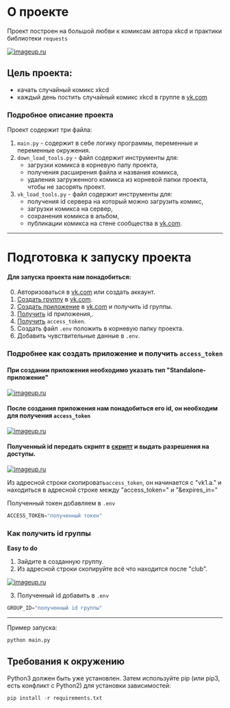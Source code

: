 # О проекте
Проект построен на большой любви к комиксам автора xkcd и практики библиотеки `requests`

[![imageup.ru](https://imageup.ru/img188/4135152/xkcd_angular_momentum.jpg)](https://imageup.ru/img188/4135152/xkcd_angular_momentum.jpg.html)


## Цель проекта:
- качать случайный комикс xkcd 
- каждый день постить случайный комикс xkcd в группе в [vk.com](https://vk.com/club217927528)

### Подробное описание проекта
Проект содержит три файла:
1. `main.py` - содержит в себе логику программы, переменные и переменные окружения.
2. `down_load_tools.py` - файл содержит инструменты для:
   - загрузки комикса в корневую папу проекта,
   - получения расширения файла и названия комикса,
   - удаления загруженного комикса из корневой папки проекта, чтобы не засорять проект.
3. `vk_load_tools.py` - файл содержит инструменты для:
    - получения id сервера на который можно загрузить комикс,
    - загрузки комикса на сервер,
    - сохранения комикса в альбом,
    - публикации комикса на стене сообщества в [vk.com](https://vk.com/feed).

***

# Подготовка к запуску проекта

#### Для запуска проекта нам понадобиться:

0. Авторизоваться в [vk.com](https://vk.com/login) или создать аккаунт.
1. [Создать группу](https://vk.com/groups_create) в [vk.com](https://vk.com/feed).
2. [Создать приложение](https://dev.vk.com/) в [vk.com](https://vk.com/feed) и получить id группы.
3. [Получить](https://imageup.ru/img115/4136101/chrome_oqsze2voot.png) id приложения,.
4. [Получить](https://replit.com/@AntonShvetsov1/getvkaccesstoken#main.py) `access_token`.
5. Создать файл `.env` положить в корневую папку проекта.
6. Добавить чувствительные данные в `.env`.

### Подробнее как создать приложение и получить `access_token`

#### При создании приложения необходимо указать тип "Standalone-приложение"

[![imageup.ru](https://imageup.ru/img258/4136122/chrome_ptyffpepjo.png)](https://imageup.ru/img258/4136122/chrome_ptyffpepjo.png.html)

#### После создания приложения нам понадобиться его id, он необходим для получения `access_token`

[![imageup.ru](https://imageup.ru/img86/4136186/chrome_lnvdx1piqr.png)](https://imageup.ru/img86/4136186/chrome_lnvdx1piqr.png.html)

#### Полученный id передать скрипт в [скрипт](https://replit.com/@AntonShvetsov1/getvkaccesstoken#main.py) и выдать разрешения на доступы.

[![imageup.ru](https://imageup.ru/img166/4136185/video-bez-nazvaniia-sdelano-v-clipchamp.gif)](https://imageup.ru/img166/4136185/video-bez-nazvaniia-sdelano-v-clipchamp.gif.html)

Из адресной строки скопировать`access_token`, он начинается с "vk1.a." и находиться в адресной строке между "access_token=" и "&expires_in="

Полученный токен добавляем в `.env`

```python
ACCESS_TOKEN="полученный токен"
```
### Как получить id группы

__Easy to do__
1. Зайдите в созданную группу.
2. Из адресной строки скопируйте всё что находится после "club".

[![imageup.ru](https://imageup.ru/img178/4136199/chrome_xsjdrpvpnf.png)](https://imageup.ru/img178/4136199/chrome_xsjdrpvpnf.png.html)

3. Полученный id добавить в `.env`

```python
GROUP_ID="полученный id группы"
```

***

Пример запуска:
```python
python main.py
```

## Требования к окружению

Python3 должен быть уже установлен.
Затем используйте pip (или pip3, есть конфликт с Python2) для установки зависимостей:

```python
pip install -r requirements.txt
```